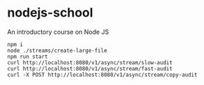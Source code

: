 # nodejs-school
An introductory course on Node JS

```
npm i
node ./streams/create-large-file
npm run start
curl http://localhost:8080/v1/async/stream/slow-audit
curl http://localhost:8080/v1/async/stream/fast-audit
curl -X POST http://localhost:8080/v1/async/stream/copy-audit
```